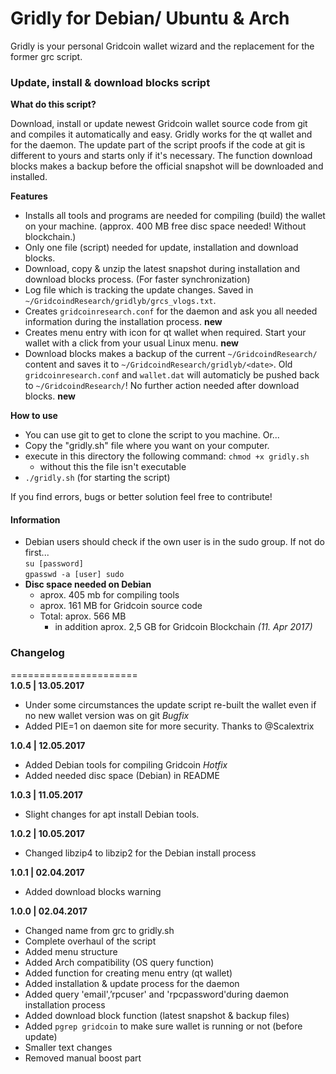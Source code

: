 # Gridly for Debian/ Ubuntu & Arch
Gridly is your personal Gridcoin wallet wizard and the replacement for the former grc script. 


### Update, install & download blocks script

__What do this script?__

Download, install or update newest Gridcoin wallet source code from git and compiles it automatically and easy. Gridly works for the qt wallet and for the daemon. The update part of the script proofs if the code at git is different to yours and starts only if it's necessary. The function download blocks makes a backup before the official snapshot will be downloaded and installed.



__Features__

- Installs all tools and programs are needed for compiling (build) the wallet on your machine. (approx. 400 MB free disc space needed! Without blockchain.)
- Only one file (script) needed for update, installation and download blocks.
- Download, copy & unzip the latest snapshot during installation and download blocks process. (For faster synchronization)
- Log file which is tracking the update changes. Saved in ```~/GridcoindResearch/gridlyb/grcs_vlogs.txt```.
- Creates ```gridcoinresearch.conf``` for the daemon and ask you all needed information during the installation process. **new**
- Creates menu entry with icon for qt wallet when required. Start your wallet with a click from your usual Linux menu. **new**
- Download blocks makes a backup of the current ```~/GridcoindResearch/``` content and saves it to ```~/GridcoindResearch/gridlyb/<date>```. Old ```gridcoinresearch.conf``` and ```wallet.dat``` will automaticly be pushed back to ```~/GridcoindResearch/```! No further action needed after download blocks. **new**


__How to use__

* You can use git to get to clone the script to you machine. Or...
* Copy the "gridly.sh" file where you want on your computer.
* execute in this directory the following command: ```chmod +x gridly.sh```
  * without this the file isn't executable
* ```./gridly.sh``` (for starting the script)

If you find errors, bugs or better solution feel free to contribute!

#### Information
- Debian users should check if the own user is in the sudo group. If not do first...  
```su [password]```  
```gpasswd -a [user] sudo```
- **Disc space needed on Debian**
  - aprox. 405 mb for compiling tools
  - aprox. 161 MB for Gridcoin source code
  - Total: aprox. 566 MB
       + in addition aprox. 2,5 GB for Gridcoin Blockchain _(11. Apr 2017)_  

### Changelog
======================   
__1.0.5 | 13.05.2017__
- Under some circumstances the update script re-built the wallet even if no new wallet version was on git *Bugfix*
- Added PIE=1 on daemon site for more security. Thanks to @Scalextrix

__1.0.4 | 12.05.2017__
- Added Debian tools for compiling Gridcoin *Hotfix*
- Added needed disc space (Debian) in README
 
__1.0.3 | 11.05.2017__
- Slight changes for apt install Debian tools.

__1.0.2 | 10.05.2017__
- Changed libzip4 to libzip2 for the Debian install process 

__1.0.1 | 02.04.2017__
- Added download blocks warning

__1.0.0 | 02.04.2017__
- Changed name from grc to gridly.sh
- Complete overhaul of the script
- Added menu structure
- Added Arch compatibility (OS query function)
- Added function for creating menu entry (qt wallet)
- Added installation & update process for the daemon
- Added query 'email',’rpcuser' and 'rpcpassword'during daemon installation process
- Added download block function (latest snapshot & backup files)
- Added ```pgrep gridcoin``` to make sure wallet is running or not (before update)
- Smaller text changes
- Removed manual boost part
